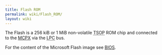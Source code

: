 ```yaml
---
title: Flash ROM
permalink: wiki/Flash_ROM/
layout: wiki
---
```


The Flash is a 256 kiB or 1 MiB non-volatile
<abbr title="Thin Small Outline Package">TSOP</abbr> ROM chip and
connected to the [MCPX](/wiki/MCPX "wikilink") via the
<abbr title="Low Pin Count">LPC</abbr> bus.

For the content of the Microsoft Flash image see
[BIOS](/wiki/BIOS "wikilink").
